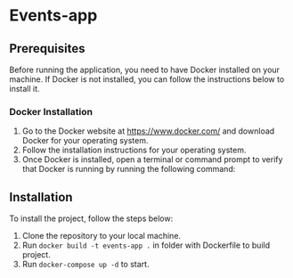 # Events-app

## Prerequisites
Before running the application, you need to have Docker installed on your machine. If Docker is not installed, you can follow the instructions below to install it.

### Docker Installation
1. Go to the Docker website at https://www.docker.com/ and download Docker for your operating system.
2. Follow the installation instructions for your operating system.
3. Once Docker is installed, open a terminal or command prompt to verify that Docker is running by running the following command:

## Installation
To install the project, follow the steps below:

1. Clone the repository to your local machine.
2. Run ```docker build -t events-app .``` in folder with Dockerfile to build project.
3. Run ```docker-compose up -d``` to start.